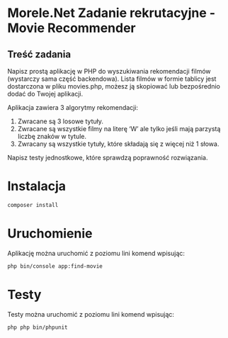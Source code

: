 Morele.Net Zadanie rekrutacyjne - Movie Recommender
=====

## Treść zadania

Napisz prostą aplikację w PHP do wyszukiwania rekomendacji filmów (wystarczy sama część backendowa).
Lista filmów w formie tablicy jest dostarczona w pliku movies.php, możesz ją skopiować lub bezpośrednio dodać do Twojej aplikacji.

Aplikacja zawiera 3 algorytmy rekomendacji:
1) Zwracane są 3 losowe tytuły.
2) Zwracane są wszystkie filmy na literę ‘W’ ale tylko jeśli mają parzystą liczbę znaków w tytule.
3) Zwracany są wszystkie tytuły, które składają się z więcej niż 1 słowa.

Napisz testy jednostkowe, które sprawdzą poprawność rozwiązania.

# Instalacja

```bash
composer install
```
# Uruchomienie
Aplikację można uruchomić z poziomu lini komend wpisując:
```bash
php bin/console app:find-movie
```

# Testy
Testy można uruchomić z poziomu lini komend wpisując:
```bash
php php bin/phpunit
```

